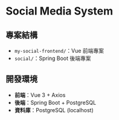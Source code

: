 # Social Media System

## 專案結構

- `my-social-frontend/`：Vue 前端專案
- `social/`：Spring Boot 後端專案

## 開發環境

- **前端**：Vue 3 + Axios
- **後端**：Spring Boot + PostgreSQL
- **資料庫**：PostgreSQL (localhost)
